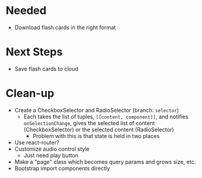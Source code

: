 # Needed

- Download flash cards in the right format

# Next Steps

- Save flash cards to cloud

# Clean-up

- Create a CheckboxSelector and RadioSelector (branch: `selector`)
  - Each takes the list of tuples, `[[content, component]]`, and notifies
    `onSelectionChange`, gives the selected list of content
    (CheckboxSelector) or the selected content (RadioSelector)
    - Problem with this is that state is held in two places
- Use react-router?
- Customize audio control style
  - Just need play button
- Make a "page" class which becomes query params and grows size, etc.
- Bootstrap import components directly

